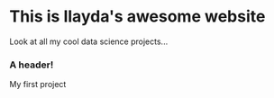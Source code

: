# This is Ilayda's awesome website

Look at all my cool data science projects...

### A header!


My first project